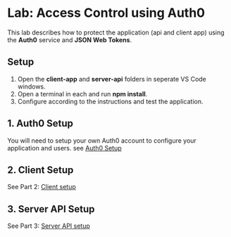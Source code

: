 # Lab: Access Control using Auth0

This lab describes how to protect the application (api and client app) using the **Auth0** service and **JSON Web Tokens**.

## Setup

1. Open the **client-app** and **server-api** folders in seperate VS Code windows.
2. Open a terminal in each and run **npm install**.
3. Configure according to the instructions and test the application.



## 1. Auth0 Setup

You will need to setup your own Auth0 account to configure your application and users. see [Auth0 Setup](./doc/1.Auth0-setup.md)



## 2. Client Setup

See Part 2: [Client setup](./doc/16.Client-WebApp-Part6.2021-Access-Control.md)



## 3. Server API Setup

See Part 3: [Server API setup](./doc/17.db-api-part6.2021-Access-Control.md)

